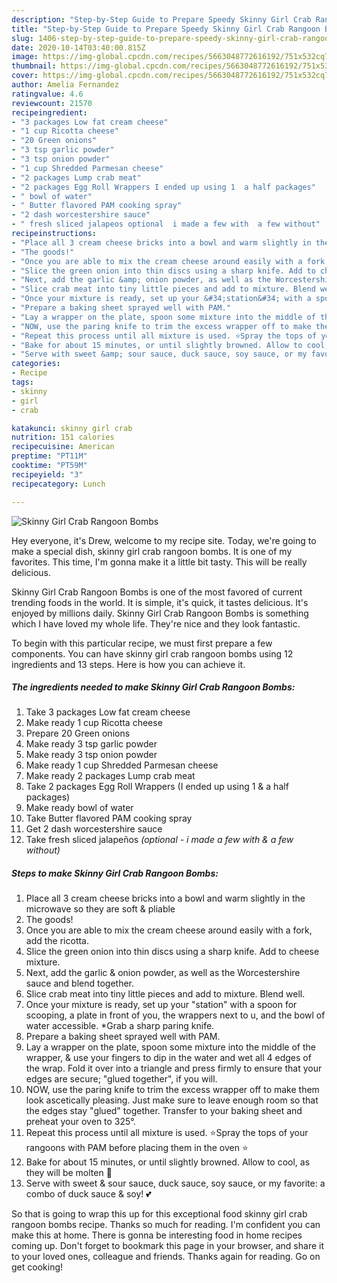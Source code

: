 ```yaml
---
description: "Step-by-Step Guide to Prepare Speedy Skinny Girl Crab Rangoon Bombs"
title: "Step-by-Step Guide to Prepare Speedy Skinny Girl Crab Rangoon Bombs"
slug: 1406-step-by-step-guide-to-prepare-speedy-skinny-girl-crab-rangoon-bombs
date: 2020-10-14T03:40:00.815Z
image: https://img-global.cpcdn.com/recipes/5663048772616192/751x532cq70/skinny-girl-crab-rangoon-bombs-recipe-main-photo.jpg
thumbnail: https://img-global.cpcdn.com/recipes/5663048772616192/751x532cq70/skinny-girl-crab-rangoon-bombs-recipe-main-photo.jpg
cover: https://img-global.cpcdn.com/recipes/5663048772616192/751x532cq70/skinny-girl-crab-rangoon-bombs-recipe-main-photo.jpg
author: Amelia Fernandez
ratingvalue: 4.6
reviewcount: 21570
recipeingredient:
- "3 packages Low fat cream cheese"
- "1 cup Ricotta cheese"
- "20 Green onions"
- "3 tsp garlic powder"
- "3 tsp onion powder"
- "1 cup Shredded Parmesan cheese"
- "2 packages Lump crab meat"
- "2 packages Egg Roll Wrappers I ended up using 1  a half packages"
- " bowl of water"
- " Butter flavored PAM cooking spray"
- "2 dash worcestershire sauce"
- " fresh sliced jalapeos optional  i made a few with  a few without"
recipeinstructions:
- "Place all 3 cream cheese bricks into a bowl and warm slightly in the microwave so they are soft &amp; pliable"
- "The goods!"
- "Once you are able to mix the cream cheese around easily with a fork, add the ricotta."
- "Slice the green onion into thin discs using a sharp knife. Add to cheese mixture."
- "Next, add the garlic &amp; onion powder, as well as the Worcestershire sauce and blend together."
- "Slice crab meat into tiny little pieces and add to mixture. Blend well."
- "Once your mixture is ready, set up your &#34;station&#34; with a spoon for scooping, a plate in front of you, the wrappers next to u, and the bowl of water accessible. *Grab a sharp paring knife."
- "Prepare a baking sheet sprayed well with PAM."
- "Lay a wrapper on the plate, spoon some mixture into the middle of the wrapper, &amp; use your fingers to dip in the water and wet all 4 edges of the wrap. Fold it over into a triangle and press firmly to ensure that your edges are secure; &#34;glued together&#34;, if you will."
- "NOW, use the paring knife to trim the excess wrapper off to make them look ascetically pleasing. Just make sure to leave enough room so that the edges stay &#34;glued&#34; together. Transfer to your baking sheet and preheat your oven to 325°."
- "Repeat this process until all mixture is used. ⭐Spray the tops of your rangoons with PAM before placing them in the oven ⭐"
- "Bake for about 15 minutes, or until slightly browned. Allow to cool, as they will be molten 🌋"
- "Serve with sweet &amp; sour sauce, duck sauce, soy sauce, or my favorite: a combo of duck sauce &amp; soy! 💕"
categories:
- Recipe
tags:
- skinny
- girl
- crab

katakunci: skinny girl crab 
nutrition: 151 calories
recipecuisine: American
preptime: "PT11M"
cooktime: "PT59M"
recipeyield: "3"
recipecategory: Lunch

---
```



![Skinny Girl Crab Rangoon Bombs](https://img-global.cpcdn.com/recipes/5663048772616192/751x532cq70/skinny-girl-crab-rangoon-bombs-recipe-main-photo.jpg)

Hey everyone, it's Drew, welcome to my recipe site. Today, we're going to make a special dish, skinny girl crab rangoon bombs. It is one of my favorites. This time, I'm gonna make it a little bit tasty. This will be really delicious.



Skinny Girl Crab Rangoon Bombs is one of the most favored of current trending foods in the world. It is simple, it's quick, it tastes delicious. It's enjoyed by millions daily. Skinny Girl Crab Rangoon Bombs is something which I have loved my whole life. They're nice and they look fantastic.


To begin with this particular recipe, we must first prepare a few components. You can have skinny girl crab rangoon bombs using 12 ingredients and 13 steps. Here is how you can achieve it.

<!--inarticleads1-->

##### The ingredients needed to make Skinny Girl Crab Rangoon Bombs:

1. Take 3 packages Low fat cream cheese
1. Make ready 1 cup Ricotta cheese
1. Prepare 20 Green onions
1. Make ready 3 tsp garlic powder
1. Make ready 3 tsp onion powder
1. Make ready 1 cup Shredded Parmesan cheese
1. Make ready 2 packages Lump crab meat
1. Take 2 packages Egg Roll Wrappers (I ended up using 1 &amp; a half packages)
1. Make ready  bowl of water
1. Take  Butter flavored PAM cooking spray
1. Get 2 dash worcestershire sauce
1. Take  fresh sliced jalapeños *(optional - i made a few with &amp; a few without)*




<!--inarticleads2-->

##### Steps to make Skinny Girl Crab Rangoon Bombs:

1. Place all 3 cream cheese bricks into a bowl and warm slightly in the microwave so they are soft &amp; pliable
1. The goods!
1. Once you are able to mix the cream cheese around easily with a fork, add the ricotta.
1. Slice the green onion into thin discs using a sharp knife. Add to cheese mixture.
1. Next, add the garlic &amp; onion powder, as well as the Worcestershire sauce and blend together.
1. Slice crab meat into tiny little pieces and add to mixture. Blend well.
1. Once your mixture is ready, set up your &#34;station&#34; with a spoon for scooping, a plate in front of you, the wrappers next to u, and the bowl of water accessible. *Grab a sharp paring knife.
1. Prepare a baking sheet sprayed well with PAM.
1. Lay a wrapper on the plate, spoon some mixture into the middle of the wrapper, &amp; use your fingers to dip in the water and wet all 4 edges of the wrap. Fold it over into a triangle and press firmly to ensure that your edges are secure; &#34;glued together&#34;, if you will.
1. NOW, use the paring knife to trim the excess wrapper off to make them look ascetically pleasing. Just make sure to leave enough room so that the edges stay &#34;glued&#34; together. Transfer to your baking sheet and preheat your oven to 325°.
1. Repeat this process until all mixture is used. ⭐Spray the tops of your rangoons with PAM before placing them in the oven ⭐
1. Bake for about 15 minutes, or until slightly browned. Allow to cool, as they will be molten 🌋
1. Serve with sweet &amp; sour sauce, duck sauce, soy sauce, or my favorite: a combo of duck sauce &amp; soy! 💕




So that is going to wrap this up for this exceptional food skinny girl crab rangoon bombs recipe. Thanks so much for reading. I'm confident you can make this at home. There is gonna be interesting food in home recipes coming up. Don't forget to bookmark this page in your browser, and share it to your loved ones, colleague and friends. Thanks again for reading. Go on get cooking!
